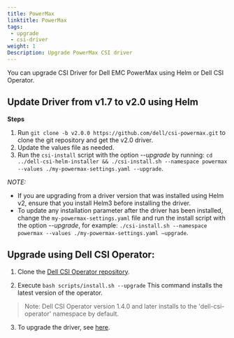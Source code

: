 ```yaml
---
title: PowerMax
linktitle: PowerMax
tags:
 - upgrade
 - csi-driver
weight: 1
Description: Upgrade PowerMax CSI driver
---
```


You can upgrade CSI Driver for Dell EMC PowerMax using Helm or Dell CSI Operator.

## Update Driver from v1.7 to v2.0 using Helm

**Steps**
1. Run `git clone -b v2.0.0 https://github.com/dell/csi-powermax.git` to clone the git repository and get the v2.0 driver.
2. Update the values file as needed.
2. Run the `csi-install` script with the option _\-\-upgrade_ by running: `cd ../dell-csi-helm-installer && ./csi-install.sh --namespace powermax --values ./my-powermax-settings.yaml --upgrade`.

*NOTE:*
- If you are upgrading from a driver version that was installed using Helm v2, ensure that you install Helm3 before installing the driver.
- To update any installation parameter after the driver has been installed, change the `my-powermax-settings.yaml` file and run the install script with the option _\-\-upgrade_, for example: `./csi-install.sh --namespace powermax --values ./my-powermax-settings.yaml –upgrade`.

## Upgrade using Dell CSI Operator:

1. Clone the [Dell CSI Operator repository](https://github.com/dell/dell-csi-operator).

2. Execute `bash scripts/install.sh --upgrade`
This command installs the latest version of the operator.
>Note: Dell CSI Operator version 1.4.0 and later installs to the 'dell-csi-operator' namespace by default.

3. To upgrade the driver, see [here](./../../../installation/operator/#update-csi-drivers).
